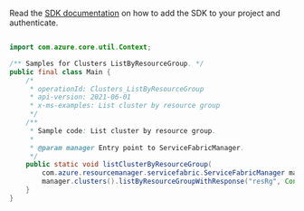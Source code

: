 Read the [SDK documentation](https://github.com/Azure/azure-sdk-for-java/blob/azure-resourcemanager-servicefabric_1.0.0-beta.2/sdk/servicefabric/azure-resourcemanager-servicefabric/README.md) on how to add the SDK to your project and authenticate.

```java

import com.azure.core.util.Context;

/** Samples for Clusters ListByResourceGroup. */
public final class Main {
    /*
     * operationId: Clusters_ListByResourceGroup
     * api-version: 2021-06-01
     * x-ms-examples: List cluster by resource group
     */
    /**
     * Sample code: List cluster by resource group.
     *
     * @param manager Entry point to ServiceFabricManager.
     */
    public static void listClusterByResourceGroup(
        com.azure.resourcemanager.servicefabric.ServiceFabricManager manager) {
        manager.clusters().listByResourceGroupWithResponse("resRg", Context.NONE);
    }
}
```
